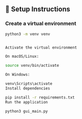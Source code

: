 ## 🔧 Setup Instructions

### Create a virtual environment

```bash
python3 -m venv venv


Activate the virtual environment

On macOS/Linux:

source venv/bin/activate

On Windows:

venv\Scripts\activate
Install dependencies

pip install -r requirements.txt
Run the application

python3 gui_main.py